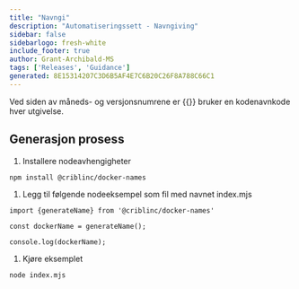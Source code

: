 ```yaml
---
title: "Navngi"
description: "Automatiseringssett - Navngiving"
sidebar: false
sidebarlogo: fresh-white
include_footer: true
author: Grant-Archibald-MS
tags: ['Releases', 'Guidance']
generated: 8E15314207C3D6B5AF4E7C6B20C26F8A788C66C1
---
```


Ved siden av måneds- og versjonsnumrene er {{<product-name>}} bruker en kodenavnkode hver utgivelse.

## Generasjon prosess

1. Installere nodeavhengigheter

```bash
npm install @criblinc/docker-names
```

1. Legg til følgende nodeeksempel som fil med navnet index.mjs

```nodejs
import {generateName} from '@criblinc/docker-names'

const dockerName = generateName();

console.log(dockerName);
```

1. Kjøre eksemplet

```bash
node index.mjs
```
